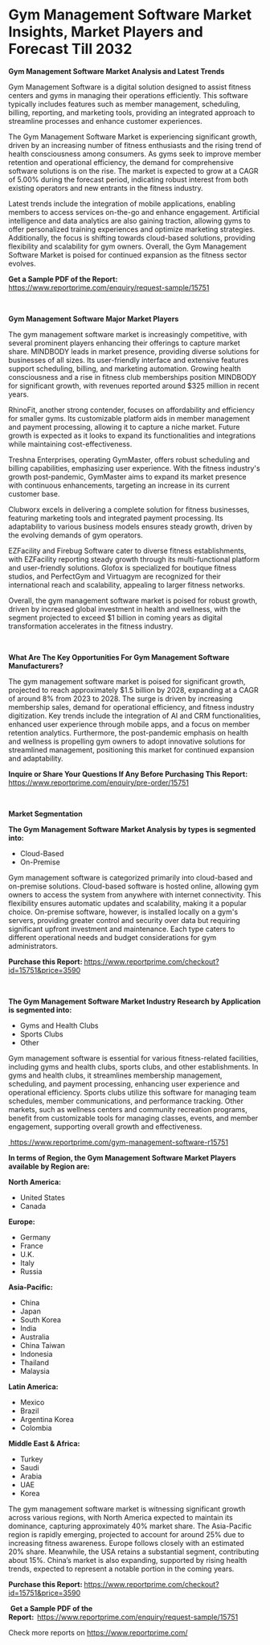 <p><h1>Gym Management Software Market Insights, Market Players and Forecast Till 2032</h1></p><p><strong>Gym Management Software Market Analysis and Latest Trends</strong></p>
<p><p>Gym Management Software is a digital solution designed to assist fitness centers and gyms in managing their operations efficiently. This software typically includes features such as member management, scheduling, billing, reporting, and marketing tools, providing an integrated approach to streamline processes and enhance customer experiences.</p><p>The Gym Management Software Market is experiencing significant growth, driven by an increasing number of fitness enthusiasts and the rising trend of health consciousness among consumers. As gyms seek to improve member retention and operational efficiency, the demand for comprehensive software solutions is on the rise. The market is expected to grow at a CAGR of 5.00% during the forecast period, indicating robust interest from both existing operators and new entrants in the fitness industry.</p><p>Latest trends include the integration of mobile applications, enabling members to access services on-the-go and enhance engagement. Artificial intelligence and data analytics are also gaining traction, allowing gyms to offer personalized training experiences and optimize marketing strategies. Additionally, the focus is shifting towards cloud-based solutions, providing flexibility and scalability for gym owners. Overall, the Gym Management Software Market is poised for continued expansion as the fitness sector evolves.</p></p>
<p><strong>Get a Sample PDF of the Report:&nbsp;</strong> <a href="https://www.reportprime.com/enquiry/request-sample/15751?utm_campaign=1743&utm_medium=2&utm_source=Github&utm_content=ia&utm_term=20032025&utm_id=gym-management-software">https://www.reportprime.com/enquiry/request-sample/15751</a></p>
<p>&nbsp;</p>
<p><strong>Gym Management Software Major Market Players</strong></p>
<p><p>The gym management software market is increasingly competitive, with several prominent players enhancing their offerings to capture market share. MINDBODY leads in market presence, providing diverse solutions for businesses of all sizes. Its user-friendly interface and extensive features support scheduling, billing, and marketing automation. Growing health consciousness and a rise in fitness club memberships position MINDBODY for significant growth, with revenues reported around $325 million in recent years.</p><p>RhinoFit, another strong contender, focuses on affordability and efficiency for smaller gyms. Its customizable platform aids in member management and payment processing, allowing it to capture a niche market. Future growth is expected as it looks to expand its functionalities and integrations while maintaining cost-effectiveness.</p><p>Treshna Enterprises, operating GymMaster, offers robust scheduling and billing capabilities, emphasizing user experience. With the fitness industry's growth post-pandemic, GymMaster aims to expand its market presence with continuous enhancements, targeting an increase in its current customer base.</p><p>Clubworx excels in delivering a complete solution for fitness businesses, featuring marketing tools and integrated payment processing. Its adaptability to various business models ensures steady growth, driven by the evolving demands of gym operators.</p><p>EZFacility and Firebug Software cater to diverse fitness establishments, with EZFacility reporting steady growth through its multi-functional platform and user-friendly solutions. Glofox is specialized for boutique fitness studios, and PerfectGym and Virtuagym are recognized for their international reach and scalability, appealing to larger fitness networks.</p><p>Overall, the gym management software market is poised for robust growth, driven by increased global investment in health and wellness, with the segment projected to exceed $1 billion in coming years as digital transformation accelerates in the fitness industry.</p></p>
<p>&nbsp;</p>
<p><strong>What Are The Key Opportunities For Gym Management Software Manufacturers?</strong></p>
<p><p>The gym management software market is poised for significant growth, projected to reach approximately $1.5 billion by 2028, expanding at a CAGR of around 8% from 2023 to 2028. The surge is driven by increasing membership sales, demand for operational efficiency, and fitness industry digitization. Key trends include the integration of AI and CRM functionalities, enhanced user experience through mobile apps, and a focus on member retention analytics. Furthermore, the post-pandemic emphasis on health and wellness is propelling gym owners to adopt innovative solutions for streamlined management, positioning this market for continued expansion and adaptability.</p></p>
<p><strong>Inquire or Share Your Questions If Any Before Purchasing This Report:</strong> <a href="https://www.reportprime.com/enquiry/pre-order/15751?utm_campaign=1743&utm_medium=2&utm_source=Github&utm_content=ia&utm_term=20032025&utm_id=gym-management-software">https://www.reportprime.com/enquiry/pre-order/15751</a></p>
<p>&nbsp;</p>
<p><strong>Market Segmentation</strong></p>
<p><strong>The Gym Management Software Market Analysis by types is segmented into:</strong></p>
<p><ul><li>Cloud-Based</li><li>On-Premise</li></ul></p>
<p><p>Gym management software is categorized primarily into cloud-based and on-premise solutions. Cloud-based software is hosted online, allowing gym owners to access the system from anywhere with internet connectivity. This flexibility ensures automatic updates and scalability, making it a popular choice. On-premise software, however, is installed locally on a gym's servers, providing greater control and security over data but requiring significant upfront investment and maintenance. Each type caters to different operational needs and budget considerations for gym administrators.</p></p>
<p><strong>Purchase this Report:&nbsp;</strong><a href="https://www.reportprime.com/checkout?id=15751&price=3590&utm_campaign=1743&utm_medium=2&utm_source=Github&utm_content=ia&utm_term=20032025&utm_id=gym-management-software">https://www.reportprime.com/checkout?id=15751&price=3590</a></p>
<p>&nbsp;</p>
<p><strong>The Gym Management Software Market Industry Research by Application is segmented into:</strong></p>
<p><ul><li>Gyms and Health Clubs</li><li>Sports Clubs</li><li>Other</li></ul></p>
<p><p>Gym management software is essential for various fitness-related facilities, including gyms and health clubs, sports clubs, and other establishments. In gyms and health clubs, it streamlines membership management, scheduling, and payment processing, enhancing user experience and operational efficiency. Sports clubs utilize this software for managing team schedules, member communications, and performance tracking. Other markets, such as wellness centers and community recreation programs, benefit from customizable tools for managing classes, events, and member engagement, supporting overall growth and effectiveness.</p></p>
<p><a href="https://www.reportprime.com/gym-management-software-r15751?utm_campaign=1743&utm_medium=2&utm_source=Github&utm_content=ia&utm_term=20032025&utm_id=gym-management-software">&nbsp;https://www.reportprime.com/gym-management-software-r15751</a></p>
<p><strong>In terms of Region, the Gym Management Software Market Players available by Region are:</strong></p>
<p>
    <p> <strong> North America: </strong>
        <ul>
            <li>United States</li>
            <li>Canada</li>
        </ul>
        </p> 
    <p> <strong> Europe: </strong>
        <ul>
            <li>Germany</li>
            <li>France</li>
            <li>U.K.</li>
            <li>Italy</li>
            <li>Russia</li>
        </ul>
        </p> 
    <p> <strong> Asia-Pacific: </strong>
        <ul>
            <li>China</li>
            <li>Japan</li>
            <li>South Korea</li>
            <li>India</li>
            <li>Australia</li>
            <li>China Taiwan</li>
            <li>Indonesia</li>
            <li>Thailand</li>
            <li>Malaysia</li>
        </ul>
        </p> 
    <p> <strong> Latin America: </strong>
        <ul>
            <li>Mexico</li>
            <li>Brazil</li>
            <li>Argentina Korea</li>
            <li>Colombia</li>
        </ul>
        </p> 
    <p> <strong> Middle East & Africa: </strong>
        <ul>
            <li>Turkey</li>
            <li>Saudi</li>
            <li>Arabia</li>
            <li>UAE</li>
            <li>Korea</li>
        </ul>
    </p>
    </p>
<p><p>The gym management software market is witnessing significant growth across various regions, with North America expected to maintain its dominance, capturing approximately 40% market share. The Asia-Pacific region is rapidly emerging, projected to account for around 25% due to increasing fitness awareness. Europe follows closely with an estimated 20% share. Meanwhile, the USA retains a substantial segment, contributing about 15%. China’s market is also expanding, supported by rising health trends, expected to represent a notable portion in the coming years.</p></p>
<p><strong>Purchase this Report: </strong><a href="https://www.reportprime.com/checkout?id=15751&price=3590&utm_campaign=1743&utm_medium=2&utm_source=Github&utm_content=ia&utm_term=20032025&utm_id=gym-management-software">https://www.reportprime.com/checkout?id=15751&price=3590</a></p>
<p>&nbsp;<strong>Get a Sample PDF of the Report:&nbsp;&nbsp;</strong><a href="https://www.reportprime.com/enquiry/request-sample/15751?utm_campaign=1743&utm_medium=2&utm_source=Github&utm_content=ia&utm_term=20032025&utm_id=gym-management-software">https://www.reportprime.com/enquiry/request-sample/15751</a></p>
<p><strong></strong></p>
<p>Check more reports on <a href="https://www.reportprime.com/?utm_campaign=1743&utm_medium=2&utm_source=Github&utm_content=ia&utm_term=20032025&utm_id=gym-management-software">https://www.reportprime.com/</a></p>